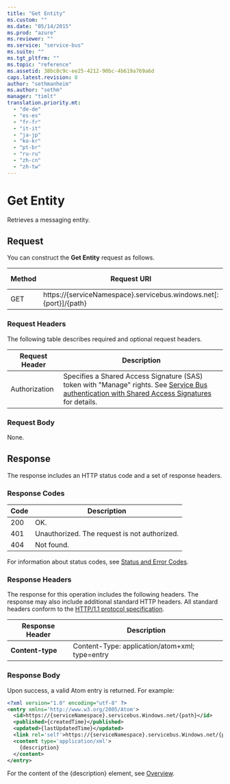 ```yaml
---
title: "Get Entity"
ms.custom: ""
ms.date: "05/14/2015"
ms.prod: "azure"
ms.reviewer: ""
ms.service: "service-bus"
ms.suite: ""
ms.tgt_pltfrm: ""
ms.topic: "reference"
ms.assetid: 38bc8c9c-ee25-4212-90bc-4b619a769a6d
caps.latest.revision: 8
author: "sethmanheim"
ms.author: "sethm"
manager: "timlt"
translation.priority.mt: 
  - "de-de"
  - "es-es"
  - "fr-fr"
  - "it-it"
  - "ja-jp"
  - "ko-kr"
  - "pt-br"
  - "ru-ru"
  - "zh-cn"
  - "zh-tw"
---
```

# Get Entity
Retrieves a messaging entity.  
  
## Request  
 You can construct the **Get Entity** request as follows.  
  
|Method|Request URI|HTTP Version|  
|------------|-----------------|------------------|  
|GET|https://{serviceNamespace}.servicebus.windows.net[:{port}]/{path}|HTTP/1.1|  
  
### Request Headers  
 The following table describes required and optional request headers.  
  
|Request Header|Description|  
|--------------------|-----------------|  
|Authorization|Specifies a Shared Access Signature (SAS) token with "Manage" rights. See [Service Bus authentication with Shared Access Signatures](https://docs.microsoft.com/azure/service-bus-messaging/service-bus-sas) for details.|  
  
### Request Body  
 None.  
  
## Response  
 The response includes an HTTP status code and a set of response headers.  
  
### Response Codes  
  
|Code|Description|  
|----------|-----------------|  
|200|OK.|  
|401|Unauthorized. The request is not authorized.|  
|404|Not found.|  
  
 For information about status codes, see [Status and Error Codes](http://msdn.microsoft.com/library/dd179382.aspx).  
  
### Response Headers  
 The response for this operation includes the following headers. The response may also include additional standard HTTP headers. All standard headers conform to the [HTTP/1.1 protocol specification](http://go.microsoft.com/fwlink/?linkid=150478).  
  
|Response Header|Description|  
|---------------------|-----------------|  
|**Content-type**|Content-Type: application/atom+xml; type=entry|  
  
### Response Body  
 Upon success, a valid Atom entry is returned. For example:  
  
```xml  
<?xml version="1.0" encoding="utf-8" ?>  
<entry xmlns='http://www.w3.org/2005/Atom'>  
  <id>https://{serviceNamespace}.servicebus.Windows.net/{path}</id>  
  <published>{createdTime}</published>  
  <updated>{lastUpdatedTime}</updated>  
  <link rel='self'>https://{serviceNamespace}.servicebus.Windows.net/{path} </link>  
  <content type='application/xml'>  
    {description}  
  </content>  
</entry>  
```

For the content of the {description} element, see [Overview](overview.md).